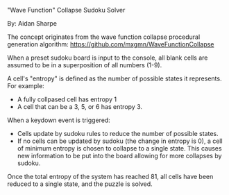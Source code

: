 "Wave Function" Collapse Sudoku Solver

By: Aidan Sharpe

The concept originates from the wave function collapse procedural
generation algorithm: https://github.com/mxgmn/WaveFunctionCollapse

When a preset sudoku board is input to the console, all blank cells are
assumed to be in a superposition of all numbers (1-9).

A cell's "entropy" is defined as the number of possible states it represents.
For example: 
- A fully collpased cell has entropy 1
- A cell that can be a 3, 5, or 6 has entropy 3.

When a keydown event is triggered:
- Cells update by sudoku rules to reduce the number of possible states.
- If no cells can be updated by sudoku (the change in entropy is 0), 
  a cell of minimum entropy is chosen to collapse to a single state. 
  This causes new information to be put into the board allowing for more
  collapses by sudoku.

Once the total entropy of the system has reached 81, all cells have 
been reduced to a single state, and the puzzle is solved.